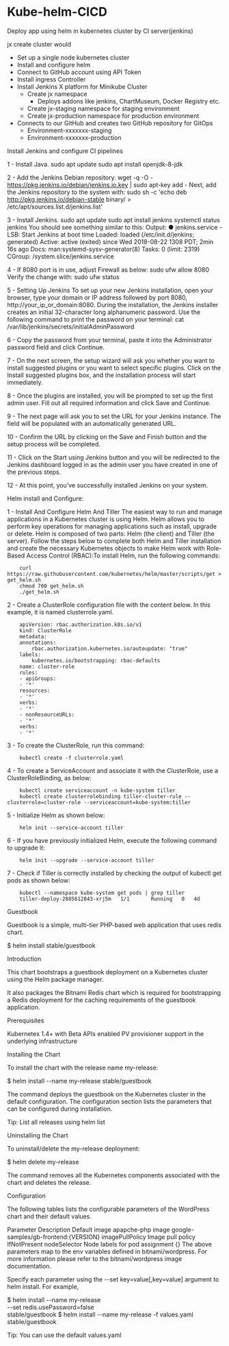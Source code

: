 # Kube-helm-CICD
Deploy app using helm in kubernetes cluster by CI server(jenkins)

jx create cluster would

- Set up a single node kubernetes cluster
- Install and configure helm
- Connect to GitHub account using API Token
- Install ingress Controller
- Install Jenkins X platform for Minikube Cluster
	- Create jx namespace
		- Deploys addons like jenkins, ChartMuseum, Docker Registry etc.
	- Create jx-staging namespace for staging environment
	- Create jx-production namespace for production environment
- Connects to our GitHub and creates two GitHub repository for GitOps
	- Environment-xxxxxxx-staging
	- Environment-xxxxxxx-production

Install Jenkins and configure CI pipelines

1 - Install Java.
		sudo apt update
		sudo apt install openjdk-8-jdk
		
2 - Add the Jenkins Debian repository.
		wget -q -O - https://pkg.jenkins.io/debian/jenkins.io.key | sudo apt-key add -
	Next, add the Jenkins repository to the system with:
		sudo sh -c 'echo deb http://pkg.jenkins.io/debian-stable binary/ > /etc/apt/sources.list.d/jenkins.list'

3 - Install Jenkins.
		sudo apt update
		sudo apt install jenkins
		systemctl status jenkins
		You should see something similar to this:
			Output:
			● jenkins.service - LSB: Start Jenkins at boot time
			Loaded: loaded (/etc/init.d/jenkins; generated)
			Active: active (exited) since Wed 2018-08-22 1308 PDT; 2min 16s ago
				Docs: man:systemd-sysv-generator(8)
				Tasks: 0 (limit: 2319)
			CGroup: /system.slice/jenkins.service

4 - If 8080 port is in use, adjust Firewall as below:
		sudo ufw allow 8080
		Verify the change with:
			sudo ufw status

5 - Setting Up Jenkins
		To set up your new Jenkins installation, open your browser, type your domain or IP address followed by port 8080,
		http://your_ip_or_domain:8080.
		During the installation, the Jenkins installer creates an initial 32-character long alphanumeric password. 
		Use the following command to print the password on your terminal:
		cat /var/lib/jenkins/secrets/initialAdminPassword

6 - Copy the password from your terminal, paste it into the Administrator password field and click Continue.

7 - On the next screen, the setup wizard will ask you whether you want to install suggested plugins or you want to select specific plugins. 
	Click on the Install suggested plugins box, and the installation process will start immediately.

8 - Once the plugins are installed, you will be prompted to set up the first admin user. Fill out all required information and click Save and Continue.

9 - The next page will ask you to set the URL for your Jenkins instance. The field will be populated with an automatically generated URL.

10 - Confirm the URL by clicking on the Save and Finish button and the setup process will be completed.

11 - Click on the Start using Jenkins button and you will be redirected to the Jenkins dashboard logged in as the admin user you have created 
	 in one of the previous steps.

12 - At this point, you’ve successfully installed Jenkins on your system.

Helm install and Configure:

1 - Install And Configure Helm And Tiller
	The easiest way to run and manage applications in a Kubernetes cluster is using Helm. Helm allows you to perform key operations for managing 
	applications such as install, upgrade or delete. Helm is composed of two parts: Helm (the client) and Tiller (the server). Follow the steps below 
	to complete both Helm and Tiller installation and create the necessary Kubernetes objects to make Helm work with Role-Based Access Control
	(RBAC):To install Helm, run the following commands:

		curl https://raw.githubusercontent.com/kubernetes/helm/master/scripts/get > get_helm.sh
		chmod 700 get_helm.sh
		./get_helm.sh
2 - Create a ClusterRole configuration file with the content below. In this example, it is named clusterrole.yaml.

		apiVersion: rbac.authorization.k8s.io/v1
		kind: ClusterRole
		metadata:
		annotations:
			rbac.authorization.kubernetes.io/autoupdate: "true"
		labels:
			kubernetes.io/bootstrapping: rbac-defaults
		name: cluster-role
		rules:
		- apiGroups:
		- '*'
		resources:
		- '*'
		verbs:
		- '*'
		- nonResourceURLs:
		- '*'
		verbs:
		- '*'
3 - To create the ClusterRole, run this command:

		kubectl create -f clusterrole.yaml

4 - To create a ServiceAccount and associate it with the ClusterRole, use a ClusterRoleBinding, as below:
		
		kubectl create serviceaccount -n kube-system tiller
		kubectl create clusterrolebinding tiller-cluster-rule --clusterrole=cluster-role --serviceaccount=kube-system:tiller

5 - Initialize Helm as shown below:
		
		helm init --service-account tiller

6 - If you have previously initialized Helm, execute the following command to upgrade it:
		
		helm init --upgrade --service-account tiller

7 - Check if Tiller is correctly installed by checking the output of kubectl get pods as shown below:
		
		kubectl --namespace kube-system get pods | grep tiller
		tiller-deploy-2885612843-xrj5m   1/1       Running   0   4d

Guestbook

Guestbook is a simple, multi-tier PHP-based web application that uses redis chart.

$ helm install stable/guestbook

Introduction

This chart bootstraps a guestbook deployment on a Kubernetes cluster using the Helm package manager.

It also packages the Bitnami Redis chart which is required for bootstrapping a Redis deployment for the caching requirements of the guestbook application.

Prerequisites

Kubernetes 1.4+ with Beta APIs enabled
PV provisioner support in the underlying infrastructure

Installing the Chart

To install the chart with the release name my-release:

$ helm install --name my-release stable/guestbook

The command deploys the guestbook on the Kubernetes cluster in the default configuration. The configuration section lists the parameters that can be configured during installation.

Tip: List all releases using helm list

Uninstalling the Chart

To uninstall/delete the my-release deployment:

$ helm delete my-release

The command removes all the Kubernetes components associated with the chart and deletes the release.

Configuration

The following tables lists the configurable parameters of the WordPress chart and their default values.

Parameter	Description	Default
image	apapche-php image	google-samples/gb-frontend:{VERSION}
imagePullPolicy	Image pull policy	IfNotPresent
nodeSelector	Node labels for pod assignment	{}
The above parameters map to the env variables defined in bitnami/wordpress. For more information please refer to the bitnami/wordpress image documentation.

Specify each parameter using the --set key=value[,key=value] argument to helm install. For example,

$ helm install --name my-release \
  --set redis.usePassword=false \
    stable/guestbook
$ helm install --name my-release -f values.yaml stable/guestbook

Tip: You can use the default values.yaml
